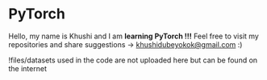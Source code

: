 # PyTorch
Hello, my name is Khushi and I am **learning PyTorch !!!**
Feel free to visit my repositories and share suggestions -> khushidubeyokok@gmail.com :)

!files/datasets used in the code are not uploaded here but can be found on the internet
